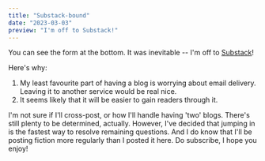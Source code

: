 ```yaml
---
title: "Substack-bound"
date: "2023-03-03"
preview: "I'm off to Substack!"
---
```


You can see the form at the bottom. It was inevitable -- I'm off to [Substack](https://parhelia.substack.com/)!

Here's why:
1. My least favourite part of having a blog is worrying about email delivery. Leaving it to another service would be real nice.
2. It seems likely that it will be easier to gain readers through it.

I'm not sure if I'll cross-post, or how I'll handle having 'two' blogs. There's still plenty to be determined, actually. However, I've decided that jumping in is the fastest way to resolve remaining questions. And I do know that I'll be posting fiction more regularly than I posted it here. Do subscribe, I hope you enjoy!
